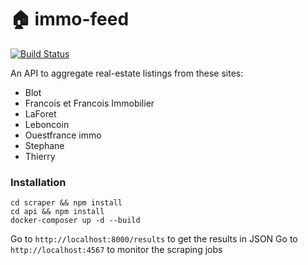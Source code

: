 # 🏠 immo-feed

[![Build Status](https://travis-ci.org/tamarasaurus/immo-feed.svg?branch=master)](https://travis-ci.org/tamarasaurus/immo-feed)

An API to aggregate real-estate listings from these sites:

- Blot
- Francois et Francois Immobilier
- LaForet
- Leboncoin
- Ouestfrance immo
- Stephane
- Thierry

### Installation

```
cd scraper && npm install
cd api && npm install
docker-composer up -d --build
```

Go to `http://localhost:8000/results` to get the results in JSON
Go to `http://localhost:4567` to monitor the scraping jobs
